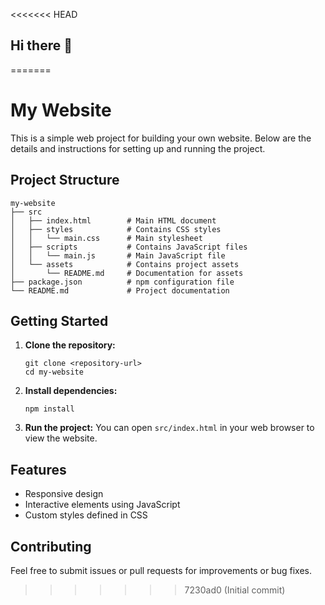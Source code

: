 <<<<<<< HEAD
## Hi there 👋

<!--
**KaickStudios/kaickstudios** is a ✨ _special_ ✨ repository because its `README.md` (this file) appears on your GitHub profile.

Here are some ideas to get you started:

- 🔭 I’m currently working on ...
- 🌱 I’m currently learning ...
- 👯 I’m looking to collaborate on ...
- 🤔 I’m looking for help with ...
- 💬 Ask me about ...
- 📫 How to reach me: ...
- 😄 Pronouns: ...
- ⚡ Fun fact: ...
-->
=======
# My Website

This is a simple web project for building your own website. Below are the details and instructions for setting up and running the project.

## Project Structure

```
my-website
├── src
│   ├── index.html        # Main HTML document
│   ├── styles            # Contains CSS styles
│   │   └── main.css      # Main stylesheet
│   ├── scripts           # Contains JavaScript files
│   │   └── main.js       # Main JavaScript file
│   └── assets            # Contains project assets
│       └── README.md     # Documentation for assets
├── package.json          # npm configuration file
└── README.md             # Project documentation
```

## Getting Started

1. **Clone the repository:**
   ```
   git clone <repository-url>
   cd my-website
   ```

2. **Install dependencies:**
   ```
   npm install
   ```

3. **Run the project:**
   You can open `src/index.html` in your web browser to view the website.

## Features

- Responsive design
- Interactive elements using JavaScript
- Custom styles defined in CSS

## Contributing

Feel free to submit issues or pull requests for improvements or bug fixes.
>>>>>>> 7230ad0 (Initial commit)
